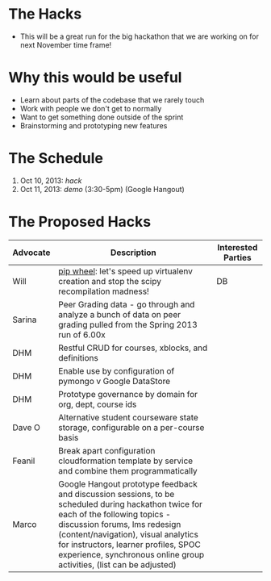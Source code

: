 # The Hacks

* This will be a great run for the big hackathon that we are working on for next November time frame!

# Why this would be useful
* Learn about parts of the codebase that we rarely touch
* Work with people we don't get to normally
* Want to get something done outside of the sprint
* Brainstorming and prototyping new features

# The Schedule
1. Oct 10, 2013: *hack*
2. Oct 11, 2013: *demo* (3:30-5pm) (Google Hangout)

# The Proposed Hacks

| Advocate | Description | Interested Parties |
|----------|-------------|--------------------|
| Will     | [pip wheel](http://wheel.readthedocs.org/): let's speed up virtualenv creation and stop the scipy recompilation madness! | DB    |
| Sarina   | Peer Grading data - go through and analyze a bunch of data on peer grading pulled from the Spring 2013 run of 6.00x |  |
| DHM     | Restful CRUD for courses, xblocks, and definitions |     |
| DHM     | Enable use by configuration of pymongo v Google DataStore |     |
| DHM     | Prototype governance by domain for org, dept, course ids |     |
| Dave O  | Alternative student courseware state storage, configurable on a per-course basis |    |
| Feanil  | Break apart configuration cloudformation template by service and combine them programmatically|    |
| Marco   | Google Hangout prototype feedback and discussion sessions, to be scheduled during hackathon twice for each of the following topics - discussion forums, lms redesign (content/navigation), visual analytics for instructors, learner profiles, SPOC experience, synchronous online group activities, (list can be adjusted)  |   |
